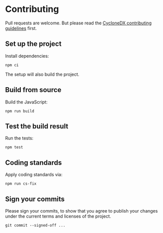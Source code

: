 # Contributing

Pull requests are welcome.
But please read the
[CycloneDX contributing guidelines](https://github.com/CycloneDX/.github/blob/master/CONTRIBUTING.md)
first.


## Set up the project

Install dependencies:

```shell
npm ci
```

The setup will also build the project.

## Build from source

Build the JavaScript:

```shell
npm run build
```

## Test the build result

Run the tests:

```shell
npm test
```

## Coding standards 

Apply coding standards via:

```shell
npm run cs-fix
```

## Sign your commits

Please sign your commits,
to show that you agree to publish your changes under the current terms and licenses of the project.

```shell
git commit --signed-off ...
```
